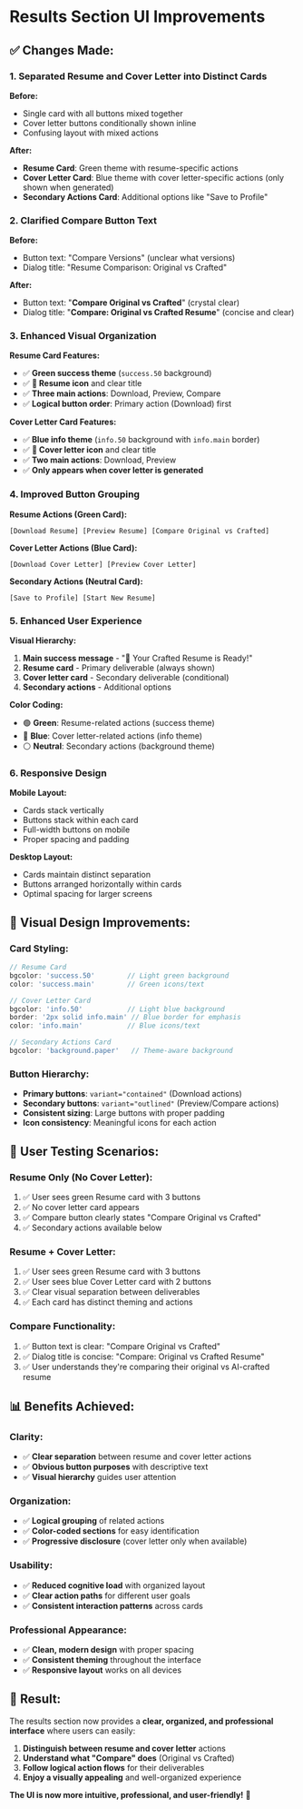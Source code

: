 # Results Section UI Improvements

## ✅ **Changes Made:**

### **1. Separated Resume and Cover Letter into Distinct Cards**

**Before:**
- Single card with all buttons mixed together
- Cover letter buttons conditionally shown inline
- Confusing layout with mixed actions

**After:**
- **Resume Card**: Green theme with resume-specific actions
- **Cover Letter Card**: Blue theme with cover letter-specific actions (only shown when generated)
- **Secondary Actions Card**: Additional options like "Save to Profile"

### **2. Clarified Compare Button Text**

**Before:**
- Button text: "Compare Versions" (unclear what versions)
- Dialog title: "Resume Comparison: Original vs Crafted"

**After:**
- Button text: "**Compare Original vs Crafted**" (crystal clear)
- Dialog title: "**Compare: Original vs Crafted Resume**" (concise and clear)

### **3. Enhanced Visual Organization**

**Resume Card Features:**
- ✅ **Green success theme** (`success.50` background)
- ✅ **📄 Resume icon** and clear title
- ✅ **Three main actions**: Download, Preview, Compare
- ✅ **Logical button order**: Primary action (Download) first

**Cover Letter Card Features:**
- ✅ **Blue info theme** (`info.50` background with `info.main` border)
- ✅ **📝 Cover letter icon** and clear title
- ✅ **Two main actions**: Download, Preview
- ✅ **Only appears when cover letter is generated**

### **4. Improved Button Grouping**

**Resume Actions (Green Card):**
```
[Download Resume] [Preview Resume] [Compare Original vs Crafted]
```

**Cover Letter Actions (Blue Card):**
```
[Download Cover Letter] [Preview Cover Letter]
```

**Secondary Actions (Neutral Card):**
```
[Save to Profile] [Start New Resume]
```

### **5. Enhanced User Experience**

**Visual Hierarchy:**
1. **Main success message** - "🎉 Your Crafted Resume is Ready!"
2. **Resume card** - Primary deliverable (always shown)
3. **Cover letter card** - Secondary deliverable (conditional)
4. **Secondary actions** - Additional options

**Color Coding:**
- 🟢 **Green**: Resume-related actions (success theme)
- 🔵 **Blue**: Cover letter-related actions (info theme)
- ⚪ **Neutral**: Secondary actions (background theme)

### **6. Responsive Design**

**Mobile Layout:**
- Cards stack vertically
- Buttons stack within each card
- Full-width buttons on mobile
- Proper spacing and padding

**Desktop Layout:**
- Cards maintain distinct separation
- Buttons arranged horizontally within cards
- Optimal spacing for larger screens

## 🎨 **Visual Design Improvements:**

### **Card Styling:**
```javascript
// Resume Card
bgcolor: 'success.50'        // Light green background
color: 'success.main'        // Green icons/text

// Cover Letter Card  
bgcolor: 'info.50'           // Light blue background
border: '2px solid info.main' // Blue border for emphasis
color: 'info.main'           // Blue icons/text

// Secondary Actions Card
bgcolor: 'background.paper'   // Theme-aware background
```

### **Button Hierarchy:**
- **Primary buttons**: `variant="contained"` (Download actions)
- **Secondary buttons**: `variant="outlined"` (Preview/Compare actions)
- **Consistent sizing**: Large buttons with proper padding
- **Icon consistency**: Meaningful icons for each action

## 🧪 **User Testing Scenarios:**

### **Resume Only (No Cover Letter):**
1. ✅ User sees green Resume card with 3 buttons
2. ✅ No cover letter card appears
3. ✅ Compare button clearly states "Compare Original vs Crafted"
4. ✅ Secondary actions available below

### **Resume + Cover Letter:**
1. ✅ User sees green Resume card with 3 buttons
2. ✅ User sees blue Cover Letter card with 2 buttons
3. ✅ Clear visual separation between deliverables
4. ✅ Each card has distinct theming and actions

### **Compare Functionality:**
1. ✅ Button text is clear: "Compare Original vs Crafted"
2. ✅ Dialog title is concise: "Compare: Original vs Crafted Resume"
3. ✅ User understands they're comparing their original vs AI-crafted resume

## 📊 **Benefits Achieved:**

### **Clarity:**
- ✅ **Clear separation** between resume and cover letter actions
- ✅ **Obvious button purposes** with descriptive text
- ✅ **Visual hierarchy** guides user attention

### **Organization:**
- ✅ **Logical grouping** of related actions
- ✅ **Color-coded sections** for easy identification
- ✅ **Progressive disclosure** (cover letter only when available)

### **Usability:**
- ✅ **Reduced cognitive load** with organized layout
- ✅ **Clear action paths** for different user goals
- ✅ **Consistent interaction patterns** across cards

### **Professional Appearance:**
- ✅ **Clean, modern design** with proper spacing
- ✅ **Consistent theming** throughout the interface
- ✅ **Responsive layout** works on all devices

## 🚀 **Result:**

The results section now provides a **clear, organized, and professional interface** where users can easily:

1. **Distinguish between resume and cover letter** actions
2. **Understand what "Compare" does** (Original vs Crafted)
3. **Follow logical action flows** for their deliverables
4. **Enjoy a visually appealing** and well-organized experience

**The UI is now more intuitive, professional, and user-friendly!** 🎉
